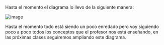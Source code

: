 Hasta el momento el diagrama lo llevo de la siguiente manera:

![image](https://github.com/user-attachments/assets/be0efad0-0057-4336-9f4f-5ac89698f18a)

Hasta el momento todo está siendo un poco enredado pero voy siguiendo poco a poco todos los conceptos que el profesor nos está enseñando, en las próximas clases seguiremos ampliando este diagrama.
